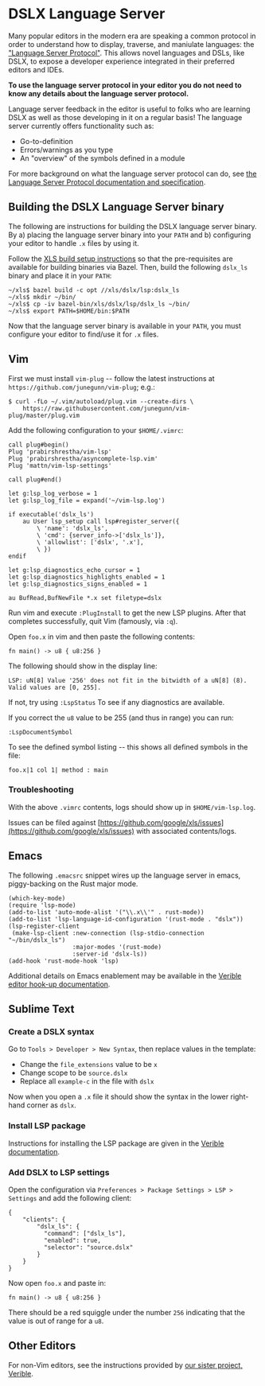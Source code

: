 # DSLX Language Server

Many popular editors in the modern era are speaking a common protocol in order
to understand how to display, traverse, and maniulate languages: the
["Language Server Protocol"](https://en.wikipedia.org/wiki/Language_Server_Protocol).
This allows novel languages and DSLs, like DSLX, to expose a developer
experience integrated in their preferred editors and IDEs.

**To use the language server protocol in your editor you do not need to know any
details about the language server protocol.**

Language server feedback in the editor is useful to folks who are learning DSLX
as well as those developing in it on a regular basis! The language server
currently offers functionality such as:

*   Go-to-definition
*   Errors/warnings as you type
*   An "overview" of the symbols defined in a module

For more background on what the language server protocol can do, see
[the Language Server Protocol documentation and specification](https://microsoft.github.io/language-server-protocol/).

## Building the DSLX Language Server binary

The following are instructions for building the DSLX language server binary. By
a) placing the language server binary into your `PATH` and b) configuring your
editor to handle `.x` files by using it.

Follow the
[XLS build setup instructions](https://google.github.io/xls/#building-from-source)
so that the pre-requisites are available for building binaries via Bazel. Then,
build the following `dslx_ls` binary and place it in your `PATH`:

```
~/xls$ bazel build -c opt //xls/dslx/lsp:dslx_ls
~/xls$ mkdir ~/bin/
~/xls$ cp -iv bazel-bin/xls/dslx/lsp/dslx_ls ~/bin/
~/xls$ export PATH=$HOME/bin:$PATH
```

Now that the language server binary is available in your `PATH`, you must
configure your editor to find/use it for `.x` files.

## Vim

First we must install `vim-plug` -- follow the latest instructions at
`https://github.com/junegunn/vim-plug`; e.g.:

```
$ curl -fLo ~/.vim/autoload/plug.vim --create-dirs \
    https://raw.githubusercontent.com/junegunn/vim-plug/master/plug.vim
```

Add the following configuration to your `$HOME/.vimrc`:

```vim
call plug#begin()
Plug 'prabirshrestha/vim-lsp'
Plug 'prabirshrestha/asyncomplete-lsp.vim'
Plug 'mattn/vim-lsp-settings'

call plug#end()

let g:lsp_log_verbose = 1
let g:lsp_log_file = expand('~/vim-lsp.log')

if executable('dslx_ls')
    au User lsp_setup call lsp#register_server({
        \ 'name': 'dslx_ls',
        \ 'cmd': {server_info->['dslx_ls']},
        \ 'allowlist': ['dslx', '.x'],
        \ })
endif

let g:lsp_diagnostics_echo_cursor = 1
let g:lsp_diagnostics_highlights_enabled = 1
let g:lsp_diagnostics_signs_enabled = 1

au BufRead,BufNewFile *.x set filetype=dslx
```

Run vim and execute `:PlugInstall` to get the new LSP plugins. After that
completes successfully, quit Vim (famously, via `:q`).

Open `foo.x` in vim and then paste the following contents:

```
fn main() -> u8 { u8:256 }
```

The following should show in the display line:

```
LSP: uN[8] Value '256' does not fit in the bitwidth of a uN[8] (8). Valid values are [0, 255].
```

If not, try using `:LspStatus` To see if any diagnostics are available.

If you correct the `u8` value to be 255 (and thus in range) you can run:

`:LspDocumentSymbol`

To see the defined symbol listing -- this shows all defined symbols in the file:

```
foo.x|1 col 1| method : main
```

### Troubleshooting

With the above `.vimrc` contents, logs should show up in `$HOME/vim-lsp.log`.

Issues can be filed against
[https://github.com/google/xls/issues](https://github.com/google/xls/issues)
with associated contents/logs.

## Emacs

The following `.emacsrc` snippet wires up the language server in emacs,
piggy-backing on the Rust major mode.

```elisp
(which-key-mode)
(require 'lsp-mode)
(add-to-list 'auto-mode-alist '("\\.x\\'" . rust-mode))
(add-to-list 'lsp-language-id-configuration '(rust-mode . "dslx"))
(lsp-register-client
 (make-lsp-client :new-connection (lsp-stdio-connection "~/bin/dslx_ls")
                  :major-modes '(rust-mode)
                  :server-id 'dslx-ls))
(add-hook 'rust-mode-hook 'lsp)
```

Additional details on Emacs enablement may be available in the
[Verible editor hook-up documentation](https://github.com/chipsalliance/verible/blob/master/verilog/tools/ls/README.md#hooking-up-to-editor).

## Sublime Text

### Create a DSLX syntax

Go to `Tools > Developer > New Syntax`, then replace values in the template:

*   Change the `file_extensions` value to be `x`
*   Change scope to be `source.dslx`
*   Replace all `example-c` in the file with `dslx`

Now when you open a `.x` file it should show the syntax in the lower right-hand
corner as `dslx`.

### Install LSP package

Instructions for installing the LSP package are given in the
[Verible documentation](https://github.com/chipsalliance/verible/blob/master/verilog/tools/ls/README.md#sublime).

### Add DSLX to LSP settings

Open the configuration via `Preferences > Package Settings > LSP > Settings` and
add the following client:

```
{
    "clients": {
        "dslx_ls": {
          "command": ["dslx_ls"],
          "enabled": true,
          "selector": "source.dslx"
        }
    }
}
```

Now open `foo.x` and paste in:

`fn main() -> u8 { u8:256 }`

There should be a red squiggle under the number `256` indicating that the value
is out of range for a `u8`.

## Other Editors

For non-Vim editors, see the instructions provided by
[our sister project, Verible](https://github.com/chipsalliance/verible/blob/master/verilog/tools/ls/README.md#hooking-up-to-editor).
